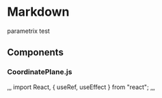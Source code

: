 # Markdown

parametrix test

## Components

### CoordinatePlane.js

‚‚‚
import React, { useRef, useEffect } from "react";
‚‚‚

